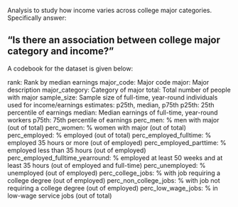 Analysis to study how income varies across college major categories. Specifically answer: 

## “Is there an association between college major category and income?”

A codebook for the dataset is given below:

rank: Rank by median earnings
major_code: Major code
major: Major description
major_category: Category of major
total: Total number of people with major
sample_size: Sample size of full-time, year-round individuals used for income/earnings estimates: p25th, median, p75th
p25th: 25th percentile of earnings
median: Median earnings of full-time, year-round workers
p75th: 75th percentile of earnings
perc_men: % men with major (out of total)
perc_women: % women with major (out of total)
perc_employed: % employed (out of total)
perc_employed_fulltime: % employed 35 hours or more (out of employed)
perc_employed_parttime: % employed less than 35 hours (out of employed)
perc_employed_fulltime_yearround: % employed at least 50 weeks and at least 35 hours (out of employed and full-time)
perc_unemployed: % unemployed (out of employed)
perc_college_jobs: % with job requiring a college degree (out of employed)
perc_non_college_jobs: % with job not requiring a college degree (out of employed)
perc_low_wage_jobs: % in low-wage service jobs (out of total)
